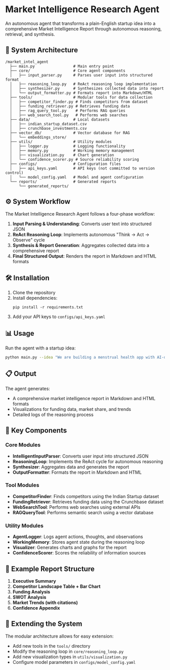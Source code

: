 # Market Intelligence Research Agent

An autonomous agent that transforms a plain-English startup idea into a comprehensive Market Intelligence Report through autonomous reasoning, retrieval, and synthesis.

## 🧩 System Architecture

```
/market_intel_agent
  ├── main.py                 # Main entry point
  ├── core/                   # Core agent components
  │   ├── input_parser.py     # Parses user input into structured format
  │   ├── reasoning_loop.py   # ReAct reasoning loop implementation
  │   ├── synthesizer.py      # Synthesizes collected data into report
  │   └── output_formatter.py # Formats report into Markdown/HTML
  ├── tools/                  # Modular tools for data collection
  │   ├── competitor_finder.py # Finds competitors from dataset
  │   ├── funding_retriever.py # Retrieves funding data
  │   ├── rag_query_tool.py    # Performs RAG queries
  │   ├── web_search_tool.py   # Performs web searches
  ├── data/                   # Local datasets
  │   ├── indian_startup_dataset.csv
  │   ├── crunchbase_investments.csv
  ├── vector_db/              # Vector database for RAG
  │   └── embeddings_store/
  ├── utils/                  # Utility modules
  │   ├── logger.py           # Logging functionality
  │   ├── memory.py           # Working memory management
  │   ├── visualization.py    # Chart generation
  │   └── confidence_scorer.py # Source reliability scoring
  ├── configs/                # Configuration files
  │   ├── api_keys.yaml       # API keys (not committed to version control)
  │   └── model_config.yaml   # Model and agent configuration
  └── reports/                # Generated reports
      └── generated_reports/
```

## ⚙️ System Workflow

The Market Intelligence Research Agent follows a four-phase workflow:

1. **Input Parsing & Understanding**: Converts user text into structured JSON
2. **ReAct Reasoning Loop**: Implements autonomous "Think → Act → Observe" cycle
3. **Synthesis & Report Generation**: Aggregates collected data into a comprehensive report
4. **Final Structured Output**: Renders the report in Markdown and HTML formats

## 🛠️ Installation

1. Clone the repository
2. Install dependencies:
   ```
   pip install -r requirements.txt
   ```
3. Add your API keys to `configs/api_keys.yaml`

## 📊 Usage

Run the agent with a startup idea:

```bash
python main.py --idea "We are building a menstrual health app with AI-driven cycle prediction and community features."
```

## 📋 Output

The agent generates:
- A comprehensive market intelligence report in Markdown and HTML formats
- Visualizations for funding data, market share, and trends
- Detailed logs of the reasoning process

## 🧠 Key Components

### Core Modules

- **IntelligentInputParser**: Converts user input into structured JSON
- **ReasoningLoop**: Implements the ReAct cycle for autonomous reasoning
- **Synthesizer**: Aggregates data and generates the report
- **OutputFormatter**: Formats the report in Markdown and HTML

### Tool Modules

- **CompetitorFinder**: Finds competitors using the Indian Startup dataset
- **FundingRetriever**: Retrieves funding data using the Crunchbase dataset
- **WebSearchTool**: Performs web searches using external APIs
- **RAGQueryTool**: Performs semantic search using a vector database

### Utility Modules

- **AgentLogger**: Logs agent actions, thoughts, and observations
- **WorkingMemory**: Stores agent state during the reasoning loop
- **Visualizer**: Generates charts and graphs for the report
- **ConfidenceScorer**: Scores the reliability of information sources

## 📝 Example Report Structure

1. **Executive Summary**
2. **Competitor Landscape Table + Bar Chart**
3. **Funding Analysis**
4. **SWOT Analysis**
5. **Market Trends (with citations)**
6. **Confidence Appendix**

## 🔄 Extending the System

The modular architecture allows for easy extension:
- Add new tools in the `tools/` directory
- Modify the reasoning loop in `core/reasoning_loop.py`
- Add new visualization types in `utils/visualization.py`
- Configure model parameters in `configs/model_config.yaml`